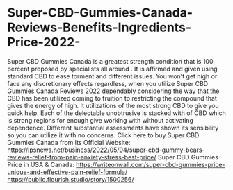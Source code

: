 # Super-CBD-Gummies-Canada-Reviews-Benefits-Ingredients-Price-2022-
Super CBD Gummies Canada is a greatest strength condition that is 100 percent proposed by specialists all around . It is affirmed and given using standard CBD to ease torment and different issues. You won't get high or face any discretionary effects regardless, when you utilize Super CBD Gummies Canada Reviews 2022 dependably considering the way that the CBD has been utilized coming to fruition to restricting the compound that gives the energy of high. It utilizations of the most strong CBD to give you quick help. Each of the delectable unobtrusive is stacked with of CBD which is strong regions for enough give working with without activating dependence. Different substantial assessments have shown its sensibility so you can utilize it with no concerns. Click here to buy Super CBD Gummies Canada from Its Official Website: https://ipsnews.net/business/2022/05/04/super-cbd-gummy-bears-reviews-relief-from-pain-anxiety-stress-best-price/  Super CBD Gummies Price in USA &amp; Canada: https://writeonwall.com/super-cbd-gummies-price-unique-and-effective-pain-relief-formula/  https://public.flourish.studio/story/1500256/
